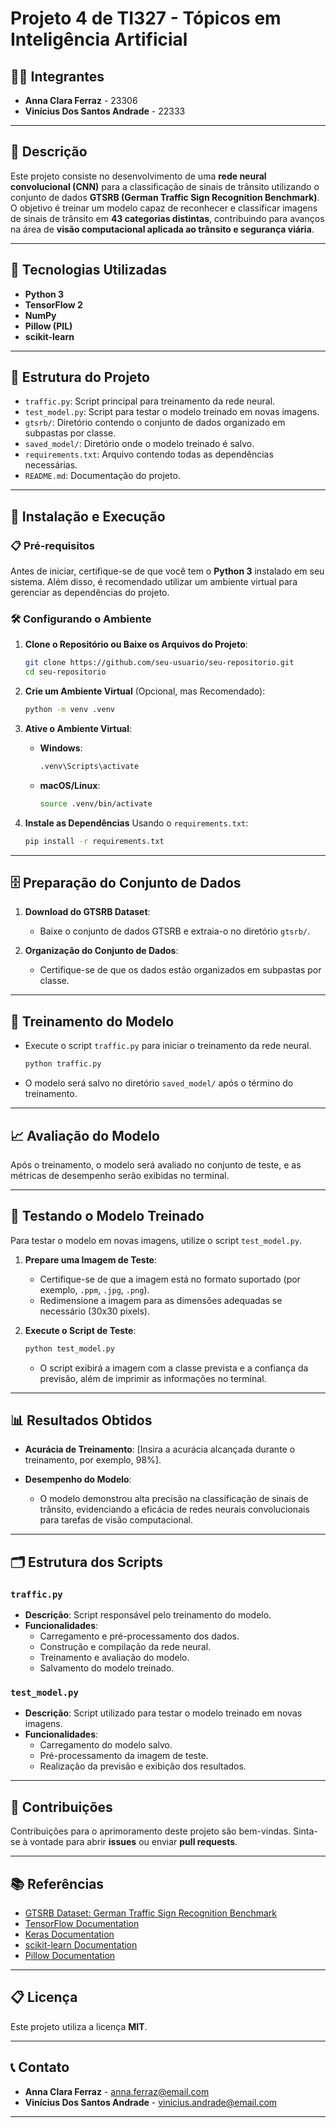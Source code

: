 # Projeto 4 de TI327 - Tópicos em Inteligência Artificial

## 🧑‍🎓 Integrantes
- **Anna Clara Ferraz** - 23306
- **Vinícius Dos Santos Andrade** - 22333

---

## 📝 Descrição

Este projeto consiste no desenvolvimento de uma **rede neural convolucional (CNN)** para a classificação de sinais de trânsito utilizando o conjunto de dados **GTSRB (German Traffic Sign Recognition Benchmark)**. O objetivo é treinar um modelo capaz de reconhecer e classificar imagens de sinais de trânsito em **43 categorias distintas**, contribuindo para avanços na área de **visão computacional aplicada ao trânsito e segurança viária**.

---

## 🚀 Tecnologias Utilizadas

- **Python 3**
- **TensorFlow 2**
- **NumPy**
- **Pillow (PIL)**
- **scikit-learn**

---

## 📂 Estrutura do Projeto

- `traffic.py`: Script principal para treinamento da rede neural.
- `test_model.py`: Script para testar o modelo treinado em novas imagens.
- `gtsrb/`: Diretório contendo o conjunto de dados organizado em subpastas por classe.
- `saved_model/`: Diretório onde o modelo treinado é salvo.
- `requirements.txt`: Arquivo contendo todas as dependências necessárias.
- `README.md`: Documentação do projeto.

---

## 🔧 Instalação e Execução

### 📋 Pré-requisitos
Antes de iniciar, certifique-se de que você tem o **Python 3** instalado em seu sistema. Além disso, é recomendado utilizar um ambiente virtual para gerenciar as dependências do projeto.

### 🛠️ Configurando o Ambiente

1. **Clone o Repositório ou Baixe os Arquivos do Projeto**:
   ```bash
   git clone https://github.com/seu-usuario/seu-repositorio.git
   cd seu-repositorio
   ```

2. **Crie um Ambiente Virtual** (Opcional, mas Recomendado):
   ```bash
   python -m venv .venv
   ```

3. **Ative o Ambiente Virtual**:
   - **Windows**:
     ```bash
     .venv\Scripts\activate
     ```
   - **macOS/Linux**:
     ```bash
     source .venv/bin/activate
     ```

4. **Instale as Dependências** Usando o `requirements.txt`:
   ```bash
   pip install -r requirements.txt
   ```

---

## 🗄️ Preparação do Conjunto de Dados

1. **Download do GTSRB Dataset**:
   - Baixe o conjunto de dados GTSRB e extraia-o no diretório `gtsrb/`.

2. **Organização do Conjunto de Dados**:
   - Certifique-se de que os dados estão organizados em subpastas por classe.

---

## 🚀 Treinamento do Modelo

- Execute o script `traffic.py` para iniciar o treinamento da rede neural.
  ```bash
  python traffic.py
  ```
- O modelo será salvo no diretório `saved_model/` após o término do treinamento.

---

## 📈 Avaliação do Modelo

Após o treinamento, o modelo será avaliado no conjunto de teste, e as métricas de desempenho serão exibidas no terminal.

---

## 🧪 Testando o Modelo Treinado

Para testar o modelo em novas imagens, utilize o script `test_model.py`.

1. **Prepare uma Imagem de Teste**:
   - Certifique-se de que a imagem está no formato suportado (por exemplo, `.ppm`, `.jpg`, `.png`).
   - Redimensione a imagem para as dimensões adequadas se necessário (30x30 pixels).

2. **Execute o Script de Teste**:
   ```bash
   python test_model.py
   ```
   - O script exibirá a imagem com a classe prevista e a confiança da previsão, além de imprimir as informações no terminal.

---

## 📊 Resultados Obtidos

- **Acurácia de Treinamento**: [Insira a acurácia alcançada durante o treinamento, por exemplo, 98%].

- **Desempenho do Modelo**:
  - O modelo demonstrou alta precisão na classificação de sinais de trânsito, evidenciando a eficácia de redes neurais convolucionais para tarefas de visão computacional.

---

## 🗂️ Estrutura dos Scripts

### `traffic.py`
- **Descrição**: Script responsável pelo treinamento do modelo.
- **Funcionalidades**:
  - Carregamento e pré-processamento dos dados.
  - Construção e compilação da rede neural.
  - Treinamento e avaliação do modelo.
  - Salvamento do modelo treinado.

### `test_model.py`
- **Descrição**: Script utilizado para testar o modelo treinado em novas imagens.
- **Funcionalidades**:
  - Carregamento do modelo salvo.
  - Pré-processamento da imagem de teste.
  - Realização da previsão e exibição dos resultados.

---

## 🤝 Contribuições

Contribuições para o aprimoramento deste projeto são bem-vindas. Sinta-se à vontade para abrir **issues** ou enviar **pull requests**.

---

## 📚 Referências

- [GTSRB Dataset: German Traffic Sign Recognition Benchmark](http://benchmark.ini.rub.de/?section=gtsrb&subsection=dataset)
- [TensorFlow Documentation](https://www.tensorflow.org/api_docs)
- [Keras Documentation](https://keras.io/api/)
- [scikit-learn Documentation](https://scikit-learn.org/stable/documentation.html)
- [Pillow Documentation](https://pillow.readthedocs.io/en/stable/)

---

## 📋 Licença

Este projeto utiliza a licença **MIT**.

---

## 📞 Contato

- **Anna Clara Ferraz** - [anna.ferraz@email.com](mailto:anna.ferraz@email.com)
- **Vinícius Dos Santos Andrade** - [vinicius.andrade@email.com](mailto:vinicius.andrade@email.com)

---